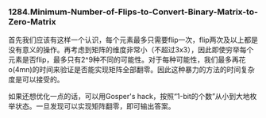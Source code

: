 ### 1284.Minimum-Number-of-Flips-to-Convert-Binary-Matrix-to-Zero-Matrix

首先我们应该有这样一个认识，每个元素最多只需要flip一次，flip两次及以上都是没有意义的操作。再考虑到矩阵的维度非常小（不超过3x3），因此即使穷举每个元素是否flip，最多只有2^9种不同的可能性。对于每种可能性，我们最多再花o(4mn)的时间来验证是否能实现矩阵全部翻零。因此这种暴力的方法的时间复杂度是可以接受的。

如果还想优化一点的话，可以用Gosper's hack，按照“1-bit的个数”从小到大地枚举状态。一旦发现可以实现矩阵翻零，即可输出答案。
